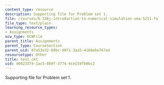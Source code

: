 ```yaml
---
content_type: resource
description: Supporting file for Problem set 1.
file: /courses/6-336j-introduction-to-numerical-simulation-sma-5211-fall-2003/408233741ac58b9f37744ce159fb0bc2_test.ckt
file_type: text/plain
learning_resource_types:
- Assignments
ocw_type: OCWFile
parent_title: Assignments
parent_type: CourseSection
parent_uid: 07a53e32-68bc-d0f1-3aa5-4168ebe767ad
resourcetype: Other
title: test.ckt
uid: 40823374-1ac5-8b9f-3774-4ce159fb0bc2
---
```

Supporting file for Problem set 1.

